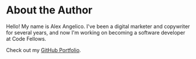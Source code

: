 # About the Author

Hello! My name is Alex Angelico. I've been a digital marketer and copywriter for several years, and now
I'm working on becoming a software developer at Code Fellows.

Check out my [GitHub Portfolio](https://github.com/Alex-Angelico).
